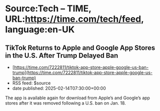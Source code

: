 # Source:Tech – TIME, URL:https://time.com/tech/feed, language:en-UK

## TikTok Returns to Apple and Google App Stores in the U.S. After Trump Delayed Ban
 - [https://time.com/7222811/tiktok-app-store-apple-google-us-ban-trump](https://time.com/7222811/tiktok-app-store-apple-google-us-ban-trump)
 - RSS feed: $source
 - date published: 2025-02-14T07:30:00+00:00

The app is available again for download from Apple’s and Google’s app stores after it was removed following a U.S. ban on Jan. 18.

